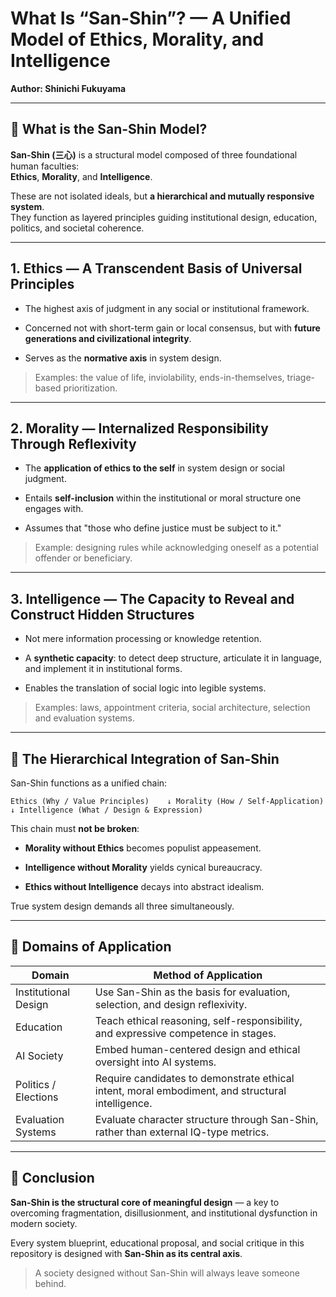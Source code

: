 # What Is “San-Shin”? — A Unified Model of Ethics, Morality, and Intelligence

**Author: Shinichi Fukuyama**

---

## 🔱 What is the San-Shin Model?

**San-Shin (三心)** is a structural model composed of three foundational human faculties:  
**Ethics**, **Morality**, and **Intelligence**.

These are not isolated ideals, but **a hierarchical and mutually responsive system**.  
They function as layered principles guiding institutional design, education, politics, and societal coherence.

---

## 1. Ethics — A Transcendent Basis of Universal Principles

- The highest axis of judgment in any social or institutional framework.
    
- Concerned not with short-term gain or local consensus, but with **future generations and civilizational integrity**.
    
- Serves as the **normative axis** in system design.
    

> Examples: the value of life, inviolability, ends-in-themselves, triage-based prioritization.

---

## 2. Morality — Internalized Responsibility Through Reflexivity

- The **application of ethics to the self** in system design or social judgment.
    
- Entails **self-inclusion** within the institutional or moral structure one engages with.
    
- Assumes that "those who define justice must be subject to it."
    

> Example: designing rules while acknowledging oneself as a potential offender or beneficiary.

---

## 3. Intelligence — The Capacity to Reveal and Construct Hidden Structures

- Not mere information processing or knowledge retention.
    
- A **synthetic capacity**: to detect deep structure, articulate it in language, and implement it in institutional forms.
    
- Enables the translation of social logic into legible systems.
    

> Examples: laws, appointment criteria, social architecture, selection and evaluation systems.

---

## 📐 The Hierarchical Integration of San-Shin

San-Shin functions as a unified chain:

`Ethics (Why / Value Principles)    ↓ Morality (How / Self-Application)    ↓ Intelligence (What / Design & Expression)`

This chain must **not be broken**:

- **Morality without Ethics** becomes populist appeasement.
    
- **Intelligence without Morality** yields cynical bureaucracy.
    
- **Ethics without Intelligence** decays into abstract idealism.
    

True system design demands all three simultaneously.

---

## 🧠 Domains of Application

|Domain|Method of Application|
|---|---|
|Institutional Design|Use San-Shin as the basis for evaluation, selection, and design reflexivity.|
|Education|Teach ethical reasoning, self-responsibility, and expressive competence in stages.|
|AI Society|Embed human-centered design and ethical oversight into AI systems.|
|Politics / Elections|Require candidates to demonstrate ethical intent, moral embodiment, and structural intelligence.|
|Evaluation Systems|Evaluate character structure through San-Shin, rather than external IQ-type metrics.|

---

## 📝 Conclusion

**San-Shin is the structural core of meaningful design** — a key to overcoming fragmentation, disillusionment, and institutional dysfunction in modern society.

Every system blueprint, educational proposal, and social critique in this repository is designed with **San-Shin as its central axis**.

> A society designed without San-Shin will always leave someone behind.
